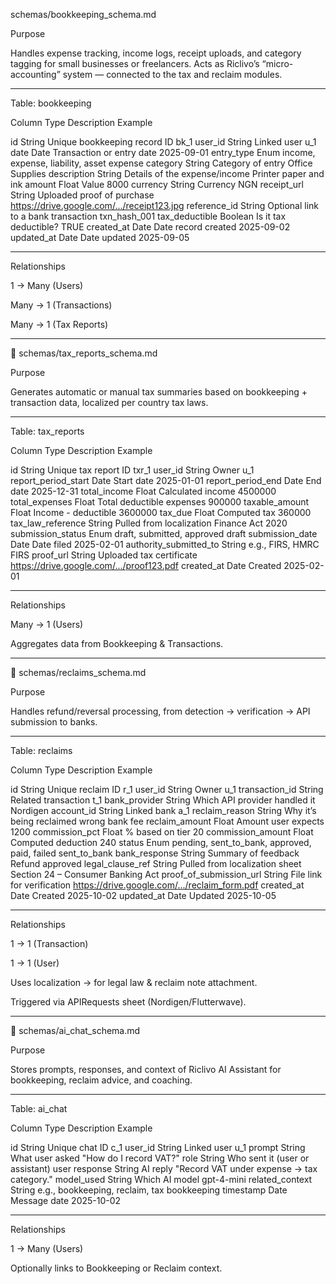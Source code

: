schemas/bookkeeping_schema.md

Purpose

Handles expense tracking, income logs, receipt uploads, and category tagging for small businesses or freelancers.
Acts as Riclivo’s “micro-accounting” system — connected to the tax and reclaim modules.


---

Table: bookkeeping

Column	Type	Description	Example

id	String	Unique bookkeeping record ID	bk_1
user_id	String	Linked user	u_1
date	Date	Transaction or entry date	2025-09-01
entry_type	Enum	income, expense, liability, asset	expense
category	String	Category of entry	Office Supplies
description	String	Details of the expense/income	Printer paper and ink
amount	Float	Value	8000
currency	String	Currency	NGN
receipt_url	String	Uploaded proof of purchase	https://drive.google.com/.../receipt123.jpg
reference_id	String	Optional link to a bank transaction	txn_hash_001
tax_deductible	Boolean	Is it tax deductible?	TRUE
created_at	Date	Date record created	2025-09-02
updated_at	Date	Date updated	2025-09-05



---

Relationships

1 → Many (Users)

Many → 1 (Transactions)

Many → 1 (Tax Reports)



---

📗 schemas/tax_reports_schema.md

Purpose

Generates automatic or manual tax summaries based on bookkeeping + transaction data, localized per country tax laws.


---

Table: tax_reports

Column	Type	Description	Example

id	String	Unique tax report ID	txr_1
user_id	String	Owner	u_1
report_period_start	Date	Start date	2025-01-01
report_period_end	Date	End date	2025-12-31
total_income	Float	Calculated income	4500000
total_expenses	Float	Total deductible expenses	900000
taxable_amount	Float	Income - deductible	3600000
tax_due	Float	Computed tax	360000
tax_law_reference	String	Pulled from localization	Finance Act 2020
submission_status	Enum	draft, submitted, approved	draft
submission_date	Date	Date filed	2025-02-01
authority_submitted_to	String	e.g., FIRS, HMRC	FIRS
proof_url	String	Uploaded tax certificate	https://drive.google.com/.../proof123.pdf
created_at	Date	Created	2025-02-01



---

Relationships

Many → 1 (Users)

Aggregates data from Bookkeeping & Transactions.



---

📙 schemas/reclaims_schema.md

Purpose

Handles refund/reversal processing, from detection → verification → API submission to banks.


---

Table: reclaims

Column	Type	Description	Example

id	String	Unique reclaim ID	r_1
user_id	String	Owner	u_1
transaction_id	String	Related transaction	t_1
bank_provider	String	Which API provider handled it	Nordigen
account_id	String	Linked bank	a_1
reclaim_reason	String	Why it’s being reclaimed	wrong bank fee
reclaim_amount	Float	Amount user expects	1200
commission_pct	Float	% based on tier	20
commission_amount	Float	Computed deduction	240
status	Enum	pending, sent_to_bank, approved, paid, failed	sent_to_bank
bank_response	String	Summary of feedback	Refund approved
legal_clause_ref	String	Pulled from localization sheet	Section 24 – Consumer Banking Act
proof_of_submission_url	String	File link for verification	https://drive.google.com/.../reclaim_form.pdf
created_at	Date	Created	2025-10-02
updated_at	Date	Updated	2025-10-05



---

Relationships

1 → 1 (Transaction)

1 → 1 (User)

Uses localization → for legal law & reclaim note attachment.

Triggered via APIRequests sheet (Nordigen/Flutterwave).



---

📒 schemas/ai_chat_schema.md

Purpose

Stores prompts, responses, and context of Riclivo AI Assistant for bookkeeping, reclaim advice, and coaching.


---

Table: ai_chat

Column	Type	Description	Example

id	String	Unique chat ID	c_1
user_id	String	Linked user	u_1
prompt	String	What user asked	"How do I record VAT?"
role	String	Who sent it (user or assistant)	user
response	String	AI reply	"Record VAT under expense → tax category."
model_used	String	Which AI model	gpt-4-mini
related_context	String	e.g., bookkeeping, reclaim, tax	bookkeeping
timestamp	Date	Message date	2025-10-02



---

Relationships

1 → Many (Users)

Optionally links to Bookkeeping or Reclaim context.
